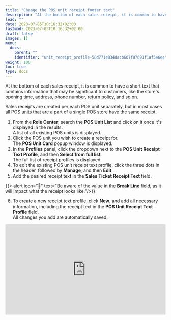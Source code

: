 ```yaml
---
title: "Change the POS unit receipt footer text"
description: "At the bottom of each sales receipt, it is common to have a short text that contains information that may be significant to customers, like the store's opening time, address, phone number, return policy, and so on."
lead: ""
date: 2023-07-05T10:16:32+02:00
lastmod: 2023-07-05T10:16:32+02:00
draft: false
images: []
menu:
  docs:
    parent: ""
    identifier: "unit_receipt_profile-58d771e834dacb607f87691f1af546ee"
weight: 100
toc: true
type: docs
---
```


At the bottom of each sales receipt, it is common to have a short text that contains information that may be significant to customers, like the store's opening time, address, phone number, return policy, and so on.

Sales receipts are created per each POS unit separately, but in most cases all POS units that are a part of a single POS store have the same receipt.

1. From the **Role Center**, search the **POS Unit List** and click on it once it's displayed in the results.   
   A list of all existing POS units is displayed.  
2. Click the POS unit you wish to create a receipt for.    
   The **POS Unit Card** popup window is displayed.
3. In the **Profiles** panel, click the dropdown next to the **POS Unit Receipt Text Profile**, and then **Select from full list**.    
   The full list of receipt profiles is displayed.
4. To edit the existing POS unit receipt text profile, click the three dots in the header, followed by **Manage**, and then **Edit**.
5. Add the desired receipt text in the **Sales Ticket Receipt Text** field.

{{< alert icon="📝" text="Be aware of the value in the <b>Break Line</b> field, as it will impact what the receipt looks like."/>}}

6. To create a new receipt text profile, click **New**, and add all necessary information, including the receipt text in the **POS Unit Receipt Text Profile** field.   
   All changes you add are automatically saved.

<div style="position: relative; overflow: hidden; padding-top: 56.25%;"><iframe src="https://share.synthesia.io/embeds/videos/e47a9668-ebac-462d-aa34-f3fb0b0d5a12" loading="lazy" title="Synthesia video player - POS Academy: Unit Receipt Text Profile " allow="encrypted-media; fullscreen;" style="position: absolute; width: 100%; height: 100%; top: 0; left: 0; border: none; padding: 0; margin: 0; overflow:hidden;"></iframe></div>